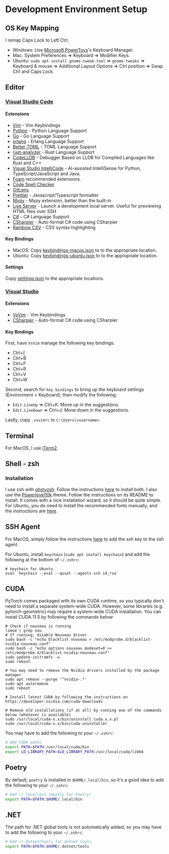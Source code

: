 # Development Environment Setup

## OS Key Mapping

I remap Caps Lock to Left Ctrl.

- Windows: Use [Microsoft PowerToys](https://apps.microsoft.com/store/detail/microsoft-powertoys/XP89DCGQ3K6VLD)'s Keyboard Manager.
- Mac: System Preferences => Keyboard => Modifier Keys.
- Ubuntu: `sudo apt install gnome-tweak-tool` => `gnome-tweaks` => Keyboard & mouse => Additional Layout Options => Ctrl position => Swap Ctrl and Caps Lock.

## Editor

### [Visual Studio Code](https://code.visualstudio.com/)

#### Extensions

- [Vim](https://marketplace.visualstudio.com/items?itemName=vscodevim.vim) - Vim Keybindings
- [Python](https://marketplace.visualstudio.com/items?itemName=ms-python.python) - Python Language Support
- [Go](https://marketplace.visualstudio.com/items?itemName=ms-vscode.Go) - Go Language Support
- [erlang](https://marketplace.visualstudio.com/items?itemName=pgourlain.erlang) - Erlang Language Support
- [Better TOML](https://marketplace.visualstudio.com/items?itemName=bungcip.better-toml) - TOML Language Support
- [rust-analyzer](https://marketplace.visualstudio.com/items?itemName=matklad.rust-analyzer) - Rust Language Support
- [CodeLLDB](https://marketplace.visualstudio.com/items?itemName=vadimcn.vscode-lldb) - Debugger Based on LLDB for Compiled Languages like Rust and C++
- [Visual Studio IntelliCode](https://marketplace.visualstudio.com/items?itemName=VisualStudioExptTeam.vscodeintellicode) - AI-assisted IntelliSense for Python, TypeScript/JavaScript and Java.
- [Foam](https://foambubble.github.io/foam/) recommended extensions.
- [Code Spell Checker](https://marketplace.visualstudio.com/items?itemName=streetsidesoftware.code-spell-checker)
- [GitLens](https://marketplace.visualstudio.com/items?itemName=eamodio.gitlens)
- [Prettier](https://marketplace.visualstudio.com/items?itemName=esbenp.prettier-vscode) - Javascript/Typescript formatter
- [Mypy](https://marketplace.visualstudio.com/items?itemName=matangover.mypy) - Mypy extension, better than the built-in
- [Live Server](https://marketplace.visualstudio.com/items?itemName=ritwickdey.LiveServer) - Launch a development local server. Useful for previewing HTML files over SSH
- [C#](https://marketplace.visualstudio.com/items?itemName=ms-dotnettools.csharp) - C# Language Support
- [CSharpier](https://marketplace.visualstudio.com/items?itemName=csharpier.csharpier-vscode) - Auto-format C# code using CSharpier
- [Rainbow CSV](https://marketplace.visualstudio.com/items?itemName=mechatroner.rainbow-csv) - CSV syntax highlighting

#### Key Bindings

- MacOS: Copy [keybindings-macos.json](vscode/keybindings-macos.json) to to the appropriate location.
- Ubuntu: Copy [keybindings-ubuntu.json](vscode/keybindings-ubuntu.json) to to the appropriate location.

#### Settings

Copy [settings.json](vscode/settings.json) to the appropriate locations.

### [Visual Studio](https://visualstudio.microsoft.com/)

#### Extensions

- [VsVim](https://marketplace.visualstudio.com/items?itemName=JaredParMSFT.VsVim) - Vim Keybindings
- [CSharpier](https://marketplace.visualstudio.com/items?itemName=csharpier.CSharpier) - Auto-format C# code using CSharpier

#### Key Bindings

First, have `VsVim` manage the following key bindings:

- Ctrl+[
- Ctrl+B
- Ctrl+F
- Ctrl+R
- Ctrl+V
- Ctrl+W

Second, search for `key bindings` to bring up the keyboard settings (Environment > Keyboard), then modify the following:

- `Edit.LineUp` => Ctrl+K: Move up in the suggestions.
- `Edit.LineDown` => Ctrl+J: Move down in the suggestions.

Lastly, copy `.vsvimrc` to `C:\Users\<username>`.

## Terminal

For MacOS, I use [iTerm2](https://iterm2.com/).

## Shell - zsh

### Installation

I use zsh with [ohmyzsh](https://ohmyz.sh/). Follow the instructions [here](https://github.com/ohmyzsh/ohmyzsh/wiki) to install both. I also use the [Powerlevel10k](https://github.com/romkatv/powerlevel10k) theme. Follow the instructions on its README to install. It comes with a nice installation wizard, so it should be quite simple. For Ubuntu, you do need to install the recommended fonts manually, and the instructions are [here](https://github.com/romkatv/powerlevel10k#manual-font-installation).

## SSH Agent

For MacOS, simply follow the instructions [here](https://docs.github.com/en/github/authenticating-to-github/generating-a-new-ssh-key-and-adding-it-to-the-ssh-agent) to add the ssh key to the ssh agent.

For Ubuntu, install `keychain` (`sudo apt install keychain`) and add the following at the bottom of `~/.zshrc`:

```
# keychain for Ubuntu
eval `keychain --eval --quiet --agents ssh id_rsa`
```

## CUDA

PyTorch comes packaged with its own CUDA runtime, so you typically don't need to install a separate system-wide CUDA. However, some libraries (e.g. pytorch-geometric) may require a system-wide CUDA installation. You can install CUDA 11.5 by following the commands below:

```
# Check if nouveau is running
lsmod | grep nou
# If running, disable Nouveau driver
sudo bash -c "echo blacklist nouveau > /etc/modprobe.d/blacklist-nvidia-nouveau.conf"
sudo bash -c "echo options nouveau modeset=0 >> /etc/modprobe.d/blacklist-nvidia-nouveau.conf"
sudo update-initramfs -u
sudo reboot

# You may need to remove the Nvidia drivers installed by the package manager
sudo apt remove --purge '^nvidia-.*'
sudo apt autoremove
sudo reboot

# Install latest CUDA by following the instructions on https://developer.nvidia.com/cuda-downloads

# Remove old installations (if at all) by running one of the commands below (whatever is available)
sudo /usr/local/cuda-x.x/bin/uninstall_cuda_x.x.pl
sudo /usr/local/cuda-x.x/bin/cuda-uninstaller
```

You may have to add the following to your `~/.zshrc`:

```bash
# Add CUDA paths
export PATH=$PATH:/usr/local/cuda/bin
export LD_LIBRARY_PATH=$LD_LIBRARY_PATH:/usr/local/cuda/lib64
```

## Poetry

By default, `poetry` is installed in `$HOME/.local/bin`, so it's a good idea to add the following to your `~/.zshrc`:

```bash
# Add ~/.local/bin (mostly for Poetry)
export PATH=$PATH:$HOME/.local/bin
```

## .NET

The path for .NET global tools is not automatically added, so you may have to add the following to your `~/.zshrc`:

```bash
# Add ~/.dotnet/tools for dotnet tools
export PATH=$PATH:$HOME/.dotnet/tools
```
